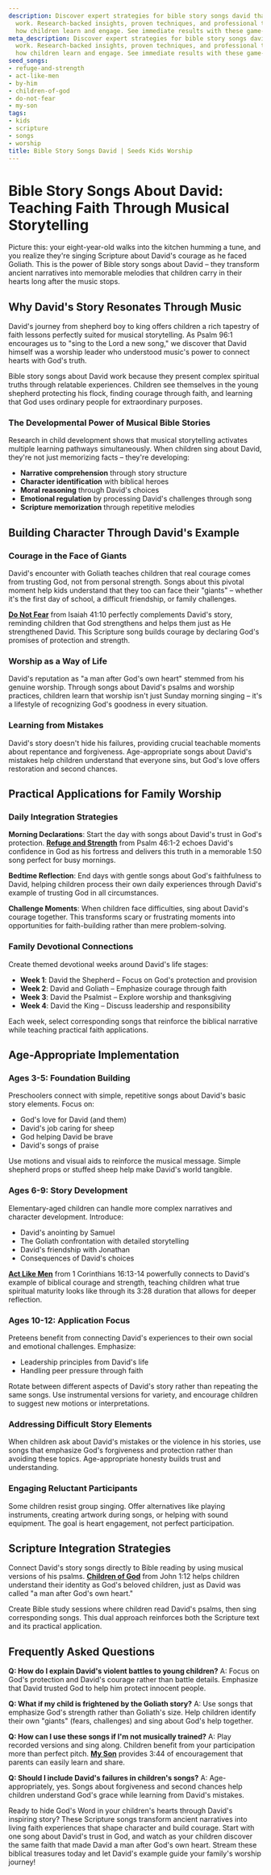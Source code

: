 ```yaml
---
description: Discover expert strategies for bible story songs david that actually
  work. Research-backed insights, proven techniques, and professional tips that transform
  how children learn and engage. See immediate results with these game-changing methods!
meta_description: Discover expert strategies for bible story songs david that actually
  work. Research-backed insights, proven techniques, and professional tips that transform
  how children learn and engage. See immediate results with these game-changing methods!
seed_songs:
- refuge-and-strength
- act-like-men
- by-him
- children-of-god
- do-not-fear
- my-son
tags:
- kids
- scripture
- songs
- worship
title: Bible Story Songs David | Seeds Kids Worship
---
```

# Bible Story Songs About David: Teaching Faith Through Musical Storytelling

Picture this: your eight-year-old walks into the kitchen humming a tune, and you realize they're singing Scripture about David's courage as he faced Goliath. This is the power of Bible story songs about David – they transform ancient narratives into memorable melodies that children carry in their hearts long after the music stops.

## Why David's Story Resonates Through Music

David's journey from shepherd boy to king offers children a rich tapestry of faith lessons perfectly suited for musical storytelling. As Psalm 96:1 encourages us to "sing to the Lord a new song," we discover that David himself was a worship leader who understood music's power to connect hearts with God's truth.

Bible story songs about David work because they present complex spiritual truths through relatable experiences. Children see themselves in the young shepherd protecting his flock, finding courage through faith, and learning that God uses ordinary people for extraordinary purposes.

### The Developmental Power of Musical Bible Stories

Research in child development shows that musical storytelling activates multiple learning pathways simultaneously. When children sing about David, they're not just memorizing facts – they're developing:

- **Narrative comprehension** through story structure
- **Character identification** with biblical heroes
- **Moral reasoning** through David's choices
- **Emotional regulation** by processing David's challenges through song
- **Scripture memorization** through repetitive melodies

## Building Character Through David's Example

### Courage in the Face of Giants

David's encounter with Goliath teaches children that real courage comes from trusting God, not from personal strength. Songs about this pivotal moment help kids understand that they too can face their "giants" – whether it's the first day of school, a difficult friendship, or family challenges.

**[Do Not Fear](https://seedskidsworship.com/product/do-not-fear-isaiah-4110-2/)** from Isaiah 41:10 perfectly complements David's story, reminding children that God strengthens and helps them just as He strengthened David. This Scripture song builds courage by declaring God's promises of protection and strength.

### Worship as a Way of Life

David's reputation as "a man after God's own heart" stemmed from his genuine worship. Through songs about David's psalms and worship practices, children learn that worship isn't just Sunday morning singing – it's a lifestyle of recognizing God's goodness in every situation.

### Learning from Mistakes

David's story doesn't hide his failures, providing crucial teachable moments about repentance and forgiveness. Age-appropriate songs about David's mistakes help children understand that everyone sins, but God's love offers restoration and second chances.

## Practical Applications for Family Worship

### Daily Integration Strategies

**Morning Declarations**: Start the day with songs about David's trust in God's protection. **[Refuge and Strength](https://seedskidsworship.com/product/refuge-and-strength-psalm-461-2-2/)** from Psalm 46:1-2 echoes David's confidence in God as his fortress and delivers this truth in a memorable 1:50 song perfect for busy mornings.

**Bedtime Reflection**: End days with gentle songs about God's faithfulness to David, helping children process their own daily experiences through David's example of trusting God in all circumstances.

**Challenge Moments**: When children face difficulties, sing about David's courage together. This transforms scary or frustrating moments into opportunities for faith-building rather than mere problem-solving.

### Family Devotional Connections

Create themed devotional weeks around David's life stages:

- **Week 1**: David the Shepherd – Focus on God's protection and provision
- **Week 2**: David and Goliath – Emphasize courage through faith
- **Week 3**: David the Psalmist – Explore worship and thanksgiving
- **Week 4**: David the King – Discuss leadership and responsibility

Each week, select corresponding songs that reinforce the biblical narrative while teaching practical faith applications.

## Age-Appropriate Implementation

### Ages 3-5: Foundation Building

Preschoolers connect with simple, repetitive songs about David's basic story elements. Focus on:
- God's love for David (and them)
- David's job caring for sheep
- God helping David be brave
- David's songs of praise

Use motions and visual aids to reinforce the musical message. Simple shepherd props or stuffed sheep help make David's world tangible.

### Ages 6-9: Story Development

Elementary-aged children can handle more complex narratives and character development. Introduce:
- David's anointing by Samuel
- The Goliath confrontation with detailed storytelling
- David's friendship with Jonathan
- Consequences of David's choices

**[Act Like Men](https://seedskidsworship.com/product/act-like-men-1-corinthians-1613-14-2/)** from 1 Corinthians 16:13-14 powerfully connects to David's example of biblical courage and strength, teaching children what true spiritual maturity looks like through its 3:28 duration that allows for deeper reflection.

### Ages 10-12: Application Focus

Preteens benefit from connecting David's experiences to their own social and emotional challenges. Emphasize:
- Leadership principles from David's life
- Handling peer pressure through faith

Rotate between different aspects of David's story rather than repeating the same songs. Use instrumental versions for variety, and encourage children to suggest new motions or interpretations.

### Addressing Difficult Story Elements

When children ask about David's mistakes or the violence in his stories, use songs that emphasize God's forgiveness and protection rather than avoiding these topics. Age-appropriate honesty builds trust and understanding.

### Engaging Reluctant Participants

Some children resist group singing. Offer alternatives like playing instruments, creating artwork during songs, or helping with sound equipment. The goal is heart engagement, not perfect participation.

## Scripture Integration Strategies

Connect David's story songs directly to Bible reading by using musical versions of his psalms. **[Children of God](https://seedskidsworship.com/product/sing-gods-word/)** from John 1:12 helps children understand their identity as God's beloved children, just as David was called "a man after God's own heart."

Create Bible study sessions where children read David's psalms, then sing corresponding songs. This dual approach reinforces both the Scripture text and its practical application.

## Frequently Asked Questions

**Q: How do I explain David's violent battles to young children?**
A: Focus on God's protection and David's courage rather than battle details. Emphasize that David trusted God to help him protect innocent people.

**Q: What if my child is frightened by the Goliath story?**
A: Use songs that emphasize God's strength rather than Goliath's size. Help children identify their own "giants" (fears, challenges) and sing about God's help together.

**Q: How can I use these songs if I'm not musically trained?**
A: Play recorded versions and sing along. Children benefit from your participation more than perfect pitch. **[My Son](https://seedskidsworship.com/product/my-son-proverbs-311-12-2/)** provides 3:44 of encouragement that parents can easily learn and share.

**Q: Should I include David's failures in children's songs?**
A: Age-appropriately, yes. Songs about forgiveness and second chances help children understand God's grace while learning from David's mistakes.

Ready to hide God's Word in your children's hearts through David's inspiring story? These Scripture songs transform ancient narratives into living faith experiences that shape character and build courage. Start with one song about David's trust in God, and watch as your children discover the same faith that made David a man after God's own heart. Stream these biblical treasures today and let David's example guide your family's worship journey!

<script type="application/ld+json">
{
  "@context": "https://schema.org",
  "@type": "Article",
  "headline": "Bible Story Songs David",
  "author": {
    "@type": "Organization",
    "name": "Seeds Kids Worship"
  },
  "publisher": {
    "@type": "Organization",
    "name": "Seeds Kids Worship",
    "logo": {
      "@type": "ImageObject",
      "url": "https://seedskidsworship.com/logo.png"
    }
  },
  "datePublished": "2025-09-02T18:12:21.990497",
  "dateModified": "2025-09-02T18:12:21.990527",
  "description": "Discover expert strategies for bible story songs david that actually work. Research-backed insights, proven techniques, and professional tips that transform how",
  "mainEntityOfPage": {
    "@type": "WebPage",
    "@id": "https://seedskidsworship.com/activities/bible-story-songs-david/"
  }
}
</script>

<script type="application/ld+json">
{
  "@context": "https://schema.org",
  "@type": "Product",
  "name": "Refuge and Strength",
  "description": "Comforting song declaring God as our refuge and strength in times of trouble from Psalm 46:1-2",
  "url": "https://seedskidsworship.com/product/refuge-and-strength-psalm-461-2-2/",
  "brand": {
    "@type": "Brand",
    "name": "Seeds Kids Worship"
  },
  "category": "Children's Christian Music",
  "album": "Seeds of Courage"
}
</script>

<script type="application/ld+json">
{
  "@context": "https://schema.org",
  "@type": "Product",
  "name": "Act Like Men",
  "description": "Empowering Scripture song teaching biblical manhood and strength through God's commands to be watchful and strong",
  "url": "https://seedskidsworship.com/product/act-like-men-1-corinthians-1613-14-2/",
  "brand": {
    "@type": "Brand",
    "name": "Seeds Kids Worship"
  },
  "category": "Children's Christian Music",
  "album": "The Word of God"
}
</script>

<script type="application/ld+json">
{
